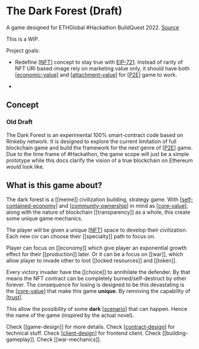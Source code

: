 # The Dark Forest (Draft)

A game designed for ETHGlobal #Hackathon BuildQuest 2022. [Source](https://github.com/VAD37/the-dark-forest)

This is a WIP.

Project goals:

- Redefine [[NFT]] concept to stay true with [EIP-721](https://eips.ethereum.org/EIPS/eip-721). Instead of rarity of NFT URI based-image rely on marketing value only, it should have both [[economic-value]] and [[attachment-value]] for [[P2E]] game to work.

-

## Concept

### Old Draft

The Dark Forest is an experimental 100% smart-contract code based on Rinkeby network.
It is designed to explore the current limitation of full blockchain game and build the framework for the next genre of [[P2E]] game.
Due to the time frame of #Hackathon, the game scope will just be a simple prototype while this docs clarify the vision of a true blockchain on Ethereum would look like.

## What is this game about?

The dark forest is a [[meme]] civilization building, strategy game. With [[self-contained-economy]] and [[community-ownership]] in mind as [[core-value]], along with the nature of blockchain [[transparency]] as a whole, this create some unique game mechanics.

The player will be given a unique [[NFT]] space to develop their civilization.
Each new civ can choose their [[specialty]] path to focus on.

Player can focus on [[economy]] which give player an exponential growth effect for their [[production]] later.
Or it can be a focus on [[war]], which allow player to invade other to loot [[locked resources]] and [[token]].

Every victory invader have the [[choice]] to annihilate the defender. By that means the NFT contract can be completely burned/self-destruct by other forever.
The consequence for losing is designed to be this devastating is the [[core-value]] that make this game **unique**. By removing the capability of [[trust]].

This allow the possibility of some **dark** [[scenario]] that can happen. Hence the name of the game (inspired by the actual novel).

Check [[game-design]] for more details.
Check [[contract-design]] for technical stuff.
Check [[client-design]] for frontend client.
Check [[building-gameplay]].
Check [[war-mechanics]].

[//begin]: # "Autogenerated link references for markdown compatibility"
[NFT]: nft "NFT"
[economic-value]: economic-value "economic-value"
[attachment-value]: attachment-value "attachment-value"
[P2E]: references/P2E "Play To Earn"
[self-contained-economy]: references/self-contained-economy "self-contained-economy"
[community-ownership]: references/community-ownership "community-ownership"
[core-value]: references/core-value "core value"
[trust]: references/trust "trust"
[scenario]: references/scenario "scenario"
[contract-design]: references/contract-design "contract-design"
[client-design]: references/client-design "client design"
[//end]: # "Autogenerated link references"
